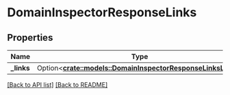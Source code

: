 # DomainInspectorResponseLinks

## Properties

Name | Type | Description | Notes
------------ | ------------- | ------------- | -------------
**_links** | Option<[**crate::models::DomainInspectorResponseLinksLinks**](DomainInspectorResponseLinksLinks.md)> |  | 

[[Back to API list]](../README.md#documentation-for-api-endpoints) [[Back to README]](../README.md)


